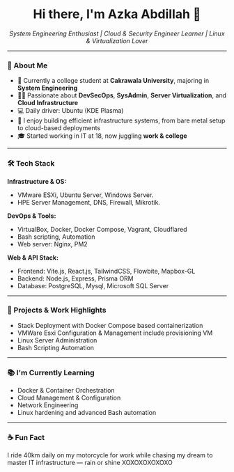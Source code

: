 <h1 align="center">Hi there, I'm Azka Abdillah 👋</h1>
<p align="center">
  <i>System Engineering Enthusiast | Cloud & Security Engineer Learner | Linux & Virtualization Lover</i>
</p>

---

### 🚀 About Me

- 🏫 Currently a college student at **Cakrawala University**, majoring in **System Engineering**
- 👨‍💻 Passionate about **DevSecOps**, **SysAdmin**, **Server Virtualization**, and **Cloud Infrastructure**
- 💻 Daily driver: Ubuntu (KDE Plasma)
- 🧠 I enjoy building efficient infrastructure systems, from bare metal setup to cloud-based deployments
- 🎓 Started working in IT at 18, now juggling **work & college**

---

### 🛠️ Tech Stack

**Infrastructure & OS:**
- VMware ESXi, Ubuntu Server, Windows Server.
- HPE Server Management, DNS, Firewall, Mikrotik.

**DevOps & Tools:**
- VirtualBox, Docker, Docker Compose, Vagrant, Cloudflared
- Bash scripting, Automation
- Web server: Nginx, PM2

**Web & API Stack:**
- Frontend: Vite.js, React.js, TailwindCSS, Flowbite, Mapbox-GL
- Backend: Node.js, Express, Prisma ORM
- Database: PostgreSQL, Mysql, Microsoft SQL Server

---

### 📌 Projects & Work Highlights

- Stack Deployment with Docker Compose based containerization
- VMWare Esxi Configuration & Management include provisioning VM
- Linux Server Administration
- Bash Scripting Automation

---

### 📚 I'm Currently Learning

- Docker & Container Orchestration
- Cloud Management & Configuration
- Network Engineering
- Linux hardening and advanced Bash automation

---

### ☕ Fun Fact

I ride 40km daily on my motorcycle for work while chasing my dream to master IT infrastructure — rain or shine XOXOXOXOXOXO
